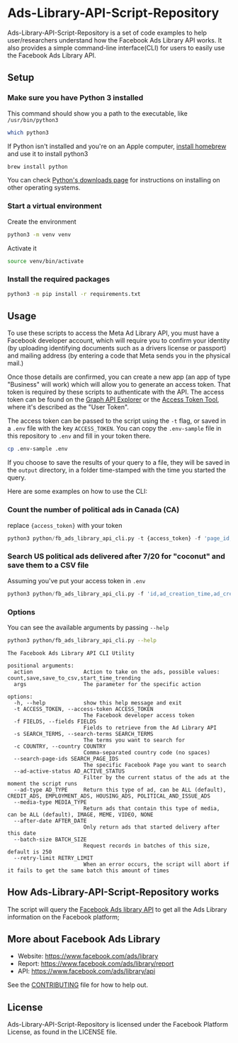 # Ads-Library-API-Script-Repository
Ads-Library-API-Script-Repository is a set of code examples to help user/researchers understand how the Facebook Ads Library API works. It also provides a simple command-line interface(CLI) for users to easily use the Facebook Ads Library API.

## Setup

### Make sure you have Python 3 installed

This command should show you a path to the executable, like `/usr/bin/python3`
```bash
which python3
```

If Python isn't installed and you're on an Apple computer, [install homebrew](https://brew.sh/) and use it to install python3
```bash
brew install python
```

You can check [Python's downloads page](https://www.python.org/downloads/) for instructions on installing on other operating systems.

### Start a virtual environment

Create the environment
```bash
python3 -m venv venv
```

Activate it
```bash
source venv/bin/activate
```

### Install the required packages
```bash
python3 -m pip install -r requirements.txt
```

## Usage

To use these scripts to access the Meta Ad Library API, you must have a Facebook developer account, which will require you to confirm your identity (by uploading identifying documents such as a drivers license or passport) and mailing address (by entering a code that Meta sends you in the physical mail.)

Once those details are confirmed, you can create a new app (an app of type "Business" will work) which will allow you to generate an access token. That token is required by these scripts to authenticate with the API. The access token can be found on the [Graph API Explorer](https://developers.facebook.com/tools/explorer/) or the [Access Token Tool](https://developers.facebook.com/tools/accesstoken/), where it's described as the "User Token".

The access token can be passed to the script using the `-t` flag, or saved in a `.env` file with the key `ACCESS_TOKEN`. You can copy the `.env-sample` file in this repository to `.env` and fill in your token there.

```bash
cp .env-sample .env
```

If you choose to save the results of your query to a file, they will be saved in the `output` directory, in a folder time-stamped with the time you started the query.

Here are some examples on how to use the CLI:

### Count the number of political ads in Canada (CA)
replace `{access_token}` with your token
```python
python3 python/fb_ads_library_api_cli.py -t {access_token} -f 'page_id,ad_snapshot_url,funding_entity,ad_delivery_start_time' -c 'CA' -s '.' -v count
```

### Search US political ads delivered after 7/20 for "coconut" and save them to a CSV file
Assuming you've put your access token in `.env`
```python
python3 python/fb_ads_library_api_cli.py -f 'id,ad_creation_time,ad_creative_bodies,ad_creative_link_captions,ad_creative_link_descriptions,ad_creative_link_titles,ad_delivery_start_time,ad_delivery_stop_time,ad_snapshot_url,age_country_gender_reach_breakdown,beneficiary_payers,bylines,currency,delivery_by_region,demographic_distribution,estimated_audience_size,eu_total_reach,impressions,languages,page_id,page_name,publisher_platforms,spend,target_ages,target_gender,target_locations' -c 'US' --ad-type 'POLITICAL_AND_ISSUE_ADS' -s 'coconut' --batch-size 250 --after-date 2024-07-20 -v save_to_csv coconut_after_07_20
```

### Options

You can see the available arguments by passing `--help`

```bash
python3 python/fb_ads_library_api_cli.py --help
```

```
The Facebook Ads Library API CLI Utility

positional arguments:
  action                Action to take on the ads, possible values: count,save,save_to_csv,start_time_trending
  args                  The parameter for the specific action

options:
  -h, --help            show this help message and exit
  -t ACCESS_TOKEN, --access-token ACCESS_TOKEN
                        The Facebook developer access token
  -f FIELDS, --fields FIELDS
                        Fields to retrieve from the Ad Library API
  -s SEARCH_TERMS, --search-terms SEARCH_TERMS
                        The terms you want to search for
  -c COUNTRY, --country COUNTRY
                        Comma-separated country code (no spaces)
  --search-page-ids SEARCH_PAGE_IDS
                        The specific Facebook Page you want to search
  --ad-active-status AD_ACTIVE_STATUS
                        Filter by the current status of the ads at the moment the script runs
  --ad-type AD_TYPE     Return this type of ad, can be ALL (default), CREDIT_ADS, EMPLOYMENT_ADS, HOUSING_ADS, POLITICAL_AND_ISSUE_ADS
  --media-type MEDIA_TYPE
                        Return ads that contain this type of media, can be ALL (default), IMAGE, MEME, VIDEO, NONE
  --after-date AFTER_DATE
                        Only return ads that started delivery after this date
  --batch-size BATCH_SIZE
                        Request records in batches of this size, default is 250
  --retry-limit RETRY_LIMIT
                        When an error occurs, the script will abort if it fails to get the same batch this amount of times
```

## How Ads-Library-API-Script-Repository works
The script will query the [Facebook Ads library API](https://www.facebook.com/ads/library/api) to get all the Ads Library information on the Facebook platform;


## More about Facebook Ads Library
* Website: https://www.facebook.com/ads/library
* Report: https://www.facebook.com/ads/library/report
* API: https://www.facebook.com/ads/library/api

See the [CONTRIBUTING](CONTRIBUTING.md) file for how to help out.


## License
Ads-Library-API-Script-Repository is licensed under the Facebook Platform License, as found in the LICENSE file.
